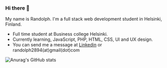 ### Hi there 👋

My name is Randolph. I'm a full stack web development student in Helsinki, Finland. 

* Full time student at Business college Helsinki.
* Currently learning, JavaScript, PHP, HTML, CSS, UI and UX design.
* You can send me a message at [Linkedin](https://www.linkedin.com/in/randolph-r-06318191/ "LinkedIn profile") or randolph2894(at)gmail(dot)com

![Anurag's GitHub stats](https://github-readme-stats.vercel.app/api?username=RR2894&show_icons=true&theme=blue_navy)
